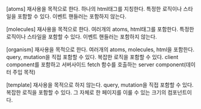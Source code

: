 [atoms]
재사용을 목적으로 한다.
하나의 html태그를 지칭한다.
특정한 로직이나 스타일을 포함할 수 있다.
이벤트 핸들러는 포함하지 않는다.

[molecules]
재사용을 목적으로 한다.
여러개의 atoms, html태그를 포함한다.
특정한 로직이나 스타일을 포함할 수 있다.
이벤트 핸들러는 포함하지 않는다.

[organism]
재사용을 목적으로 한다.
여러개의 atoms, molecules, html을 포함한다.
query, mutation을 직접 포함할 수 있다.
복잡한 로직을 포함할 수 있다.
client component를 포함하고 서버사이드 fetch 함수를 호출하는 server component(데이터 주입 목적)

[template]
재사용을 목적으로 하지 않는다.
query, mutation을 직접 포함할 수 있다.
복잡한 로직을 포함할 수 있다.
그 자체로 한 페이지를 이룰 수 있는 크기의 컴포넌트이다.
